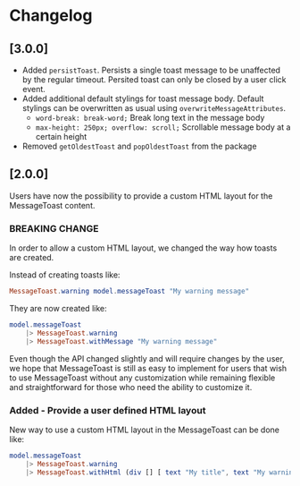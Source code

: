 # Changelog

## [3.0.0]

- Added `persistToast`. Persists a single toast message to be unaffected by the regular timeout. Persited toast can only be closed by a user click event.
- Added additional default stylings for toast message body. Default stylings can be overwritten as usual using `overwriteMessageAttributes`.
  - `word-break: break-word;` Break long text in the message body
  - `max-height: 250px; overflow: scroll;` Scrollable message body at a certain height
- Removed `getOldestToast` and `popOldestToast` from the package

## [2.0.0]

Users have now the possibility to provide a custom HTML layout for the MessageToast content.

### **BREAKING CHANGE**

In order to allow a custom HTML layout, we changed the way how toasts are created.

Instead of creating toasts like:

```elm
MessageToast.warning model.messageToast "My warning message"
```

They are now created like:

```elm
model.messageToast
    |> MessageToast.warning
    |> MessageToast.withMessage "My warning message"
```

Even though the API changed slightly and will require changes by the user, we hope that MessageToast is still as easy to implement for users that wish to use MessageToast without any customization while remaining flexible and straightforward for those who need the ability to customize it.

### **Added** - Provide a user defined HTML layout

New way to use a custom HTML layout in the MessageToast can be done like:

```elm
model.messageToast
    |> MessageToast.warning
    |> MessageToast.withHtml (div [] [ text "My title", text "My warning message body" ])
```
